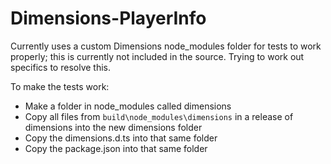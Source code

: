 # Dimensions-PlayerInfo
Currently uses a custom Dimensions node_modules folder for tests to work properly; this is currently not included in the source. Trying to work out specifics to resolve this.

To make the tests work:
 * Make a folder in node_modules called dimensions
 * Copy all files from `build\node_modules\dimensions` in a release of dimensions into the new dimensions folder
 * Copy the dimensions.d.ts into that same folder
 * Copy the package.json into that same folder
 
